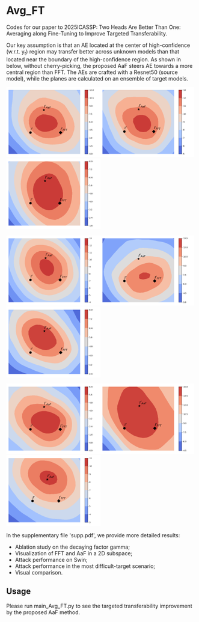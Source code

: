 # Avg_FT
Codes for our paper to 2025ICASSP: Two Heads Are Better Than One: Averaging along Fine-Tuning to Improve Targeted Transferability.

Our key assumption is that an AE located at the center of high-confidence (w.r.t. y<sub>t</sub>) region may transfer better across unknown models than that located near the boundary of the high-confidence region. As shown in below, without cherry-picking, the proposed AaF steers AE towards a more central region than FFT. The AEs are crafted with a Resnet50 (source model), while the planes are calculated on an ensemble of target models. 

<img src="results/loss_surface/919_01.png" width="250"><img src="results/loss_surface/919_02.png" width="250"><img src="results/loss_surface/919_03.png" width="250">  

<img src="results/loss_surface/919_04.png" width="250"><img src="results/loss_surface/919_05.png" width="250"><img src="results/loss_surface/919_06.png" width="250">  

<img src="results/loss_surface/919_07.png" width="250"><img src="results/loss_surface/919_08.png" width="250"><img src="results/loss_surface/919_09.png" width="250">

In the supplementary file 'supp.pdf', we provide more detailed results:

- Ablation study on the decaying factor gamma;
- Visualization of FFT and AaF in a 2D subspace;
- Attack performance on Swin;
- Attack performance in the most difficult-target scenario; 
- Visual comparison. 

## Usage
Please run main_Avg_FT.py to see the targeted transferability improvement by the proposed AaF method.




